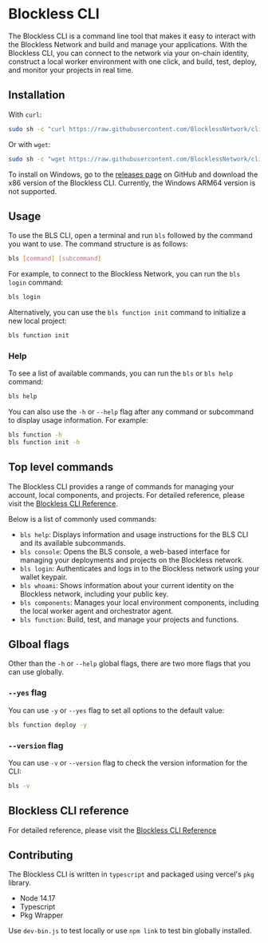 # Blockless CLI
The Blockless CLI is a command line tool that makes it easy to interact with the Blockless Network and build and manage your applications. With the Blockless CLI, you can connect to the network via your on-chain identity, construct a local worker environment with one click, and build, test, deploy, and monitor your projects in real time.

## Installation
With `curl`:

```sh
sudo sh -c "curl https://raw.githubusercontent.com/BlocklessNetwork/cli/main/download.sh | bash"
```

Or with `wget`:

```sh
sudo sh -c "wget https://raw.githubusercontent.com/BlocklessNetwork/cli/main/download.sh -v -O download.sh; chmod +x download.sh; ./download.sh; rm -rf download.sh"
```

To install on Windows, go to the [releases page](https://github.com/blocklessnetwork/cli/releases) on GitHub and download the x86 version of the Blockless CLI. Currently, the Windows ARM64 version is not supported.

## Usage

To use the BLS CLI, open a terminal and run `bls` followed by the command you want to use. The command structure is as follows:

```sh
bls [command] [subcommand]
```

For example, to connect to the Blockless Network, you can run the `bls login` command:

```sh
bls login
```

Alternatively, you can use the `bls function init` command to initialize a new local project:

```sh
bls function init
```

### Help

To see a list of available commands, you can run the `bls` or `bls help` command:

```sh
bls help
```

You can also use the `-h` or `--help` flag after any command or subcommand to display usage information. For example:

```sh
bls function -h
bls function init -h
```

## Top level commands
The Blockless CLI provides a range of commands for managing your account, local components, and projects. For detailed reference, please visit the [Blockless CLI Reference](https://blockless.network/docs/cli-reference).

Below is a list of commonly used commands:

- `bls help`: Displays information and usage instructions for the BLS CLI and its available subcommands.
- `bls console`: Opens the BLS console, a web-based interface for managing your deployments and projects on the Blockless network.
- `bls login`: Authenticates and logs in to the Blockless network using your wallet keypair.
- `bls whoami`: Shows information about your current identity on the Blockless network, including your public key.
- `bls components`: Manages your local environment components, including the local worker agent and orchestrator agent.
- `bls function`: Build, test, and manage your projects and functions.
  

## Glboal flags
Other than the `-h` or `--help` global flags, there are two more flags that you can use globally.

### `--yes` flag
You can use `-y` or `--yes` flag to set all options to the default value:

```sh
bls function deploy -y
```

### `--version` flag
You can use `-v` or `--version` flag to check the version information for the CLI:

```sh
bls -v
```

## Blockless CLI reference

For detailed reference, please visit the [Blockless CLI Reference](https://blockless.network/docs/cli-reference)

## Contributing

The Blockless CLI is written in `typescript` and packaged using vercel's `pkg` library.

- Node 14.17
- Typescript
- Pkg Wrapper

Use `dev-bin.js` to test locally or use `npm link` to test bin globally installed.
